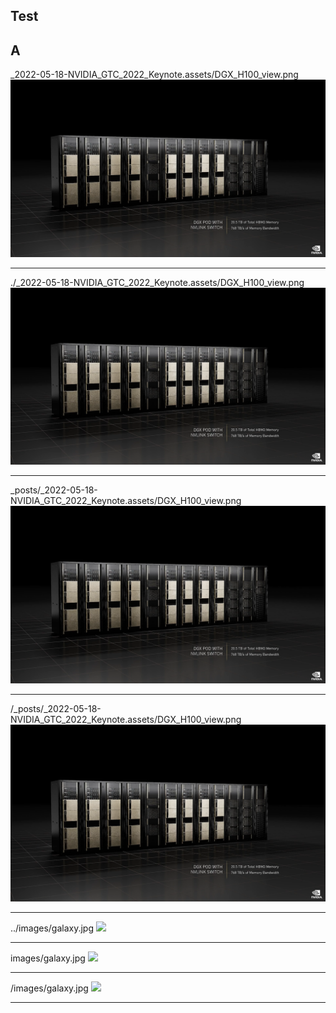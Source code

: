 ## Test

## A


_2022-05-18-NVIDIA_GTC_2022_Keynote.assets/DGX_H100_view.png
![](_2022-05-18-NVIDIA_GTC_2022_Keynote.assets/DGX_H100_view.png)

--- 

./_2022-05-18-NVIDIA_GTC_2022_Keynote.assets/DGX_H100_view.png
![](./_2022-05-18-NVIDIA_GTC_2022_Keynote.assets/DGX_H100_view.png)

--- 

_posts/_2022-05-18-NVIDIA_GTC_2022_Keynote.assets/DGX_H100_view.png
![](_posts/_2022-05-18-NVIDIA_GTC_2022_Keynote.assets/DGX_H100_view.png)

--- 

/_posts/_2022-05-18-NVIDIA_GTC_2022_Keynote.assets/DGX_H100_view.png
![](/_posts/_2022-05-18-NVIDIA_GTC_2022_Keynote.assets/DGX_H100_view.png)

--- 

../images/galaxy.jpg
![](../images/galaxy.jpg)

--- 

images/galaxy.jpg
![](images/galaxy.jpg)

--- 

/images/galaxy.jpg
![](/images/galaxy.jpg)

--- 
